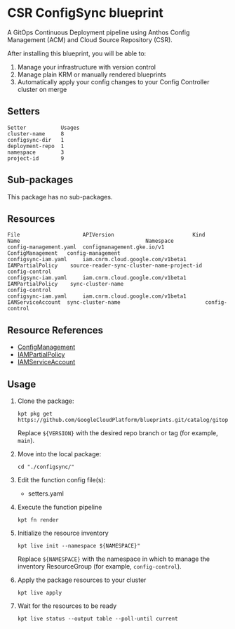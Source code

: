 # CSR ConfigSync blueprint

A GitOps Continuous Deployment pipeline using Anthos Config Management (ACM)
and Cloud Source Repository (CSR).

After installing this blueprint, you will be able to:

1.  Manage your infrastructure with version control
2.  Manage plain KRM or manually rendered blueprints
3.  Automatically apply your config changes to your Config Controller
    cluster on merge

## Setters

```
Setter           Usages
cluster-name     8
configsync-dir   1
deployment-repo  1
namespace        3
project-id       9
```

## Sub-packages

This package has no sub-packages.

## Resources

```
File                    APIVersion                         Kind               Name                                        Namespace
config-management.yaml  configmanagement.gke.io/v1         ConfigManagement   config-management
configsync-iam.yaml     iam.cnrm.cloud.google.com/v1beta1  IAMPartialPolicy    source-reader-sync-cluster-name-project-id  config-control
configsync-iam.yaml     iam.cnrm.cloud.google.com/v1beta1  IAMPartialPolicy    sync-cluster-name                           config-control
configsync-iam.yaml     iam.cnrm.cloud.google.com/v1beta1  IAMServiceAccount  sync-cluster-name                           config-control
```

## Resource References

- [ConfigManagement](https://cloud.google.com/anthos-config-management/docs/configmanagement-fields)
- [IAMPartialPolicy](https://cloud.google.com/config-connector/docs/reference/resource-docs/iam/iampartialpolicy)
- [IAMServiceAccount](https://cloud.google.com/config-connector/docs/reference/resource-docs/iam/iamserviceaccount)

## Usage

1.  Clone the package:
    ```
    kpt pkg get https://github.com/GoogleCloudPlatform/blueprints.git/catalog/gitops/configsync@${VERSION}
    ```
    Replace `${VERSION}` with the desired repo branch or tag
    (for example, `main`).

1.  Move into the local package:
    ```
    cd "./configsync/"
    ```

1.  Edit the function config file(s):
    - setters.yaml

1.  Execute the function pipeline
    ```
    kpt fn render
    ```

1.  Initialize the resource inventory
    ```
    kpt live init --namespace ${NAMESPACE}"
    ```
    Replace `${NAMESPACE}` with the namespace in which to manage
    the inventory ResourceGroup (for example, `config-control`).

1.  Apply the package resources to your cluster
    ```
    kpt live apply
    ```

1.  Wait for the resources to be ready
    ```
    kpt live status --output table --poll-until current
    ```
